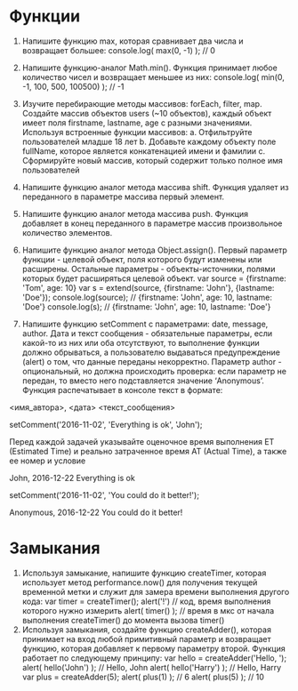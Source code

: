 # Функции

1. Напишите функцию max, которая сравнивает два числа и возвращает большее:
console.log( max(0, -1) ); // 0
2. Напишите функцию-аналог Math.min(). Функция принимает любое количество чисел и
возвращает меньшее из них:
console.log( min(0, -1, 100, 500, 100500) ); // -1
3. Изучите перебирающие методы массивов: forEach, filter, map. Создайте массив
объектов users (~10 объектов), каждый объект имеет поля firstname, lastname, age с
разными значениями. Используя встроенные функции массивов:
a. Отфильтруйте пользователей младше 18 лет
b. Добавьте каждому объекту поле fullName, которое является конкатенацией
имени и фамилии
c. Сформируйте новый массив, который содержит только полное имя
пользователей

4. Напишите функцию аналог метода массива shift. Функция удаляет из переданного в
параметре массива первый элемент.
5. Напишите функцию аналог метода массива push. Функция добавляет в конец
переданного в параметре массив произвольное количество элементов.
6. Напишите функцию аналог метода Object.assign(). Первый параметр функции -
целевой объект, поля которого будут изменены или расширены. Остальные
параметры - объекты-источники, полями которых будет расширяться целевой объект.
var source = {firstname: 'Tom', age: 10}
var s = extend(source, {firstname: 'John'}, {lastname: 'Doe'});
console.log(source); // {firstname: 'John', age: 10, lastname: 'Doe'}
console.log(s); // {firstname: 'John', age: 10, lastname: 'Doe'}
7. Напишите функцию setComment с параметрами: date, message, author. Дата и текст
сообщения - обязательные параметры, если какой-то из них или оба отсутствуют, то
выполнение функции должно обрываться, а пользователю выдаваться
предупреждение (alert) о том, что данные переданы некорректно. Параметр author -
опциональный, но должна происходить проверка: если параметр не передан, то
вместо него подставляется значение ‘Anonymous’. Функция распечатывает в консоле
текст в формате:

<имя_автора>, <дата>
<текст_сообщения>

setComment('2016-11-02', 'Everything is ok', 'John');

Перед каждой задачей указывайте оценочное время выполнения ET (Estimated Time) и реально затраченное
время AT (Actual Time), а также ее номер и условие

John, 2016-12-22
Everything is ok

setComment('2016-11-02', 'You could do it better!');

Anonymous, 2016-12-22
You could do it better!

# Замыкания

1. Используя замыкание, напишите функцию createTimer, которая использует метод
performance.now() для получения текущей временной метки и служит для замера
времени выполнения другого кода:
var timer = createTimer();
alert('!') // код, время выполнения которого нужно измерить
alert( timer() ); // время в мкс от начала выполнения createTimer() до
момента вызова timer()
2. Используя замыкания, создайте функцию createAdder(), которая принимает на вход
любой примитивный параметр и возвращает функцию, которая добавляет к первому
параметру второй. Функция работает по следующему принципу:
var hello = createAdder('Hello, ');
alert( hello('John') ); // Hello, John
alert( hello('Harry') ); // Hello, Harry
var plus = createAdder(5);
alert( plus(1) ); // 6
alert( plus(5) ); // 10